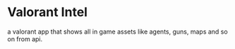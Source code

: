 # Valorant Intel
a valorant app that shows all in game assets like agents, guns, maps and so on from api.
